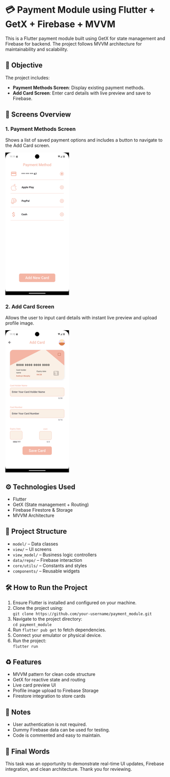  <!DOCTYPE html>
<html lang="en">
<!-- <head>
 
  <style>
    body {
      font-family: Arial, sans-serif;
      margin: 40px;
      background-color: #fafafa;
      color: #333;
      line-height: 1.6;
    }
    h1, h2 {
      color: #2c3e50;
    }
    ul {
      padding-left: 20px;
    }
    code {
      background-color: #f0f0f0;
      padding: 2px 6px;
      border-radius: 4px;
      font-family: monospace;
    }
    img {
      width: 300px;
      border-radius: 10px;
      margin: 20px 0;
      display: block;
    }
  </style>
</head> -->
<body>

  <h1>💳 Payment Module using Flutter + GetX + Firebase + MVVM</h1>

  <p>
    This is a Flutter payment module built using GetX for state management and Firebase for backend. The project follows MVVM architecture for maintainability and scalability.
  </p>

  <h2>🎯 Objective</h2>
  <p>
    The project includes:
  </p>
  <ul>
    <li><strong>Payment Methods Screen</strong>: Display existing payment methods.</li>
    <li><strong>Add Card Screen</strong>: Enter card details with live preview and save to Firebase.</li>
  </ul>

  <h2>📱 Screens Overview</h2>

  <h3>1. Payment Methods Screen</h3>
  <p>
    Shows a list of saved payment options and includes a button to navigate to the Add Card screen.
  </p>
  <img src="screenshots/Screenshot_1751058703.png" alt="Payment Methods Screen"  width="200">

  <h3>2. Add Card Screen</h3>
  <p>
    Allows the user to input card details with instant live preview and upload profile image.
  </p>
  <img src="screenshots/Screenshot_1751058713.png" alt="Add Card Screen"  width="200">

  <h2>⚙️ Technologies Used</h2>
  <ul>
    <li>Flutter</li>
    <li>GetX (State management + Routing)</li>
    <li>Firebase Firestore & Storage</li>
    <li>MVVM Architecture</li>
  </ul>

  <h2>🧱 Project Structure</h2>
  <ul>
    <li><code>model/</code> – Data classes</li>
    <li><code>view/</code> – UI screens</li>
    <li><code>view_model/</code> – Business logic controllers</li>
    <li><code>data/repo/</code> – Firebase interaction</li>
    <li><code>core/utils/</code> – Constants and styles</li>
    <li><code>components/</code> – Reusable widgets</li>
  </ul>

  <h2>🛠 How to Run the Project</h2>
  <ol>
    <li>Ensure Flutter is installed and configured on your machine.</li>
    <li>Clone the project using:
      <br><code>git clone https://github.com/your-username/payment_module.git</code>
    </li>
    <li>Navigate to the project directory:<br><code>cd payment_module</code></li>
    <li>Run <code>flutter pub get</code> to fetch dependencies.</li>
    <li>Connect your emulator or physical device.</li>
    <li>Run the project:<br><code>flutter run</code></li>
  </ol>

  <h2>♻️ Features</h2>
  <ul>
    <li>MVVM pattern for clean code structure</li>
    <li>GetX for reactive state and routing</li>
    <li>Live card preview UI</li>
    <li>Profile image upload to Firebase Storage</li>
    <li>Firestore integration to store cards</li>
  </ul>

  <h2>📌 Notes</h2>
  <ul>
    <li>User authentication is not required.</li>
    <li>Dummy Firebase data can be used for testing.</li>
    <li>Code is commented and easy to maintain.</li>
  </ul>

  <h2>💬 Final Words</h2>
  <p>
    This task was an opportunity to demonstrate real-time UI updates, Firebase integration, and clean architecture. Thank you for reviewing.
  </p>

</body>
</html>
